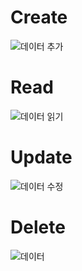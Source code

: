 # Create
![데이터 추가](https://user-images.githubusercontent.com/72514749/117674999-24ecea00-b1e7-11eb-852e-cb4de2098fd8.png)

# Read
![데이터 읽기](https://user-images.githubusercontent.com/72514749/117675149-4948c680-b1e7-11eb-85b0-aa42f6b61ad8.png)

# Update
![데이터 수정](https://user-images.githubusercontent.com/72514749/117675270-61b8e100-b1e7-11eb-8110-07888fb7cac8.png)

# Delete
![데이터 ](https://user-images.githubusercontent.com/72514749/117675541-9e84d800-b1e7-11eb-9599-bf27c10cfc2a.png)

